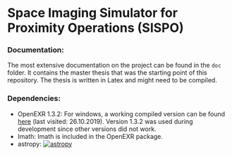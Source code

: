 # Space Imaging Simulator for Proximity Operations (SISPO)

### Documentation:
The most extensive documentation on the project can be found in the `doc` folder. It contains the master thesis that was the starting point of this repository. The thesis is written in Latex and might need to be compiled.

### Dependencies:
- OpenEXR 1.3.2: For windows, a working compiled version can be found [here](https://www.lfd.uci.edu/~gohlke/pythonlibs/#openexr) (last visited: 26.10.2019). Version 1.3.2 was used during development since other versions did not work.
- Imath: Imath is included in the OpenEXR package.
- astropy: [![astropy](http://img.shields.io/badge/powered%20by-AstroPy-orange.svg?style=flat)](http://www.astropy.org/)
